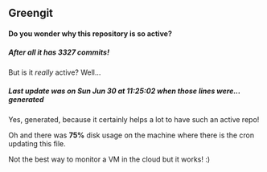 ## Greengit

#### Do you wonder why this repository is so active?

##### After all it has 3327 commits!

But is it *really* active? Well...

##### Last update was on Sun Jun 30 at 11:25:02 when those lines were... generated

Yes, generated, because it certainly helps a lot to have such an active repo!

Oh and there was **75%** disk usage on the machine
where there is the cron updating this file.

Not the best way to monitor a VM in the cloud but it works! :)
